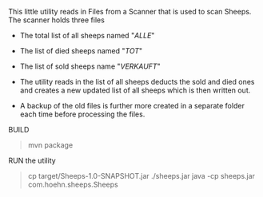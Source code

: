 This little utility reads in Files from a Scanner that is used to scan Sheeps.
The scanner holds three files
- The total list of all sheeps named "*ALLE*"
- The list of died sheeps named "*TOT*"
- The list of sold sheeps name "*VERKAUFT*"

- The utility reads in the list of all sheeps deducts the sold and died ones and creates a new updated list of all sheeps which is then written out.
- A backup of the old files is further more created in a separate folder each time before processing the files. 

BUILD 

> mvn package


RUN the utility 

>  cp target/Sheeps-1.0-SNAPSHOT.jar ./sheeps.jar
>  java -cp sheeps.jar com.hoehn.sheeps.Sheeps

> 
> 